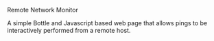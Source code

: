 Remote Network Monitor

A simple Bottle and Javascript based web page that allows
pings to be interactively performed from a remote
host.
